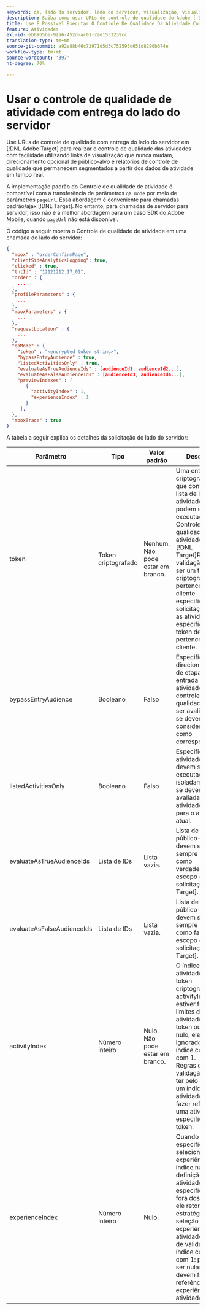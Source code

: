 ```yaml
---
keywords: qa, lado do servidor, lado do servidor, visualização, visualização de links
description: Saiba como usar URLs de controle de qualidade do Adobe [!DNL Target] com entrega do lado do servidor para realizar o controle de qualidade das atividades com facilidade utilizando links de visualização que nunca mudam, direcionamento opcional de público-alvo e relatórios de controle de qualidade que permanecem segmentados a partir dos dados de atividade em tempo real.
title: Use É Possível Executar O Controle De Qualidade Da Atividade Com A Entrega Do Lado Do Servidor?
feature: Atividades
exl-id: eb6965be-92a6-452d-ac01-7ae1533239cc
translation-type: tm+mt
source-git-commit: a92e88b46c72971d5d3c752593d651d8290b674e
workflow-type: tm+mt
source-wordcount: '397'
ht-degree: 70%

---
```


# Usar o controle de qualidade de atividade com entrega do lado do servidor

Use URLs de controle de qualidade com entrega do lado do servidor em [!DNL Adobe Target] para realizar o controle de qualidade das atividades com facilidade utilizando links de visualização que nunca mudam, direcionamento opcional de público-alvo e relatórios de controle de qualidade que permanecem segmentados a partir dos dados de atividade em tempo real.

A implementação padrão do Controle de qualidade de atividade é compatível com a transferência de parâmetros `qa_mode` por meio de parâmetros `pageUrl`. Essa abordagem é conveniente para chamadas padrão/ajax [!DNL Target]. No entanto, para chamadas de servidor para servidor, isso não é a melhor abordagem para um caso SDK do Adobe Mobile, quando `pageUrl` não está disponível.

O código a seguir mostra o Controle de qualidade de atividade em uma chamada do lado do servidor:

```json
{
  "mbox" : "orderConfirmPage",
  "clientSideAnalyticsLogging": true,
  "clicked" : true,
  "tntId" : "12121212.17_01",
  "order" : {
    ...
  },
  "profileParameters" : {
    ...
  },
  "mboxParameters" : {
    ...
  },
  "requestLocation" : {
    ...
  },
  "qaMode" : {
    "token" : "<encrypted token string>",
    "bypassEntryAudience" : true,
    "listedActivitiesOnly" : true,
    "evaluateAsTrueAudienceIds" : [audienceId1, audienceId2...],
    "evaluateAsFalseAudienceIds" : [audienceId3, audienceId4...],
    "previewIndexes" : [
       {
         "activityIndex" : 1,
         "experienceIndex" : 1
       }
     ],
  },
  "mboxTrace" : true
}
```

A tabela a seguir explica os detalhes da solicitação do lado do servidor:

| Parâmetro | Tipo | Valor padrão | Descrição |
|--- |--- |--- |--- |
| token | Token criptografado | Nenhum.<br>Não pode estar em branco. | Uma entidade criptografada que contém a lista de IDs de atividade que podem ser executadas no Controle de qualidade de atividade.<br>[!DNL Target]Regras de validação: deve ser um token criptografado pertencente ao cliente especificado na solicitação Todas as atividades especificadas no token devem pertencer ao cliente. |
| bypassEntryAudience | Booleano | Falso | Especifica se os direcionamentos de etapas de entrada de atividades de controle de qualidade devem ser avaliados ou se devem ser considerados como correspondentes. |
| listedActivitiesOnly | Booleano | Falso | Especifica se as atividades de QA devem ser executadas isoladamente ou se devem ser avaliadas como atividades ativas para o ambiente atual. |
| evaluateAsTrueAudienceIds | Lista de IDs | Lista vazia. | Lista de IDs de público-alvo que devem ser sempre avaliadas como verdadeiras no escopo da solicitação [!DNL Target]. |
| evaluateAsFalseAudienceIds | Lista de IDs | Lista vazia. | Lista de IDs de público-alvo que devem ser sempre avaliadas como falsas no escopo da solicitação [!DNL Target]. |
| activityIndex | Número inteiro | Nulo.<br>Não pode estar em branco. | O índice de atividade no token criptografado. Se activityIndex estiver fora dos limites da atividade no token ou se for nulo, ele será ignorado. O índice começa com 1.<br>Regras de validação: deve ter pelo menos um índice de atividade e deve fazer referência a uma atividade especificada no token. |
| experienceIndex | Número inteiro | Nulo. | Quando especificado, seleciona uma experiência por índice na definição da atividade. Se não especificado ou fora dos limites, ele retornará à estratégia de seleção de experiência da atividade. Regras de validação - O índice começa com 1: podem ser nulas ou devem fazer referência a uma experiência na atividade. |
